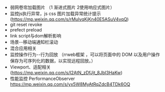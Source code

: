  -  弱网卷帘加载图片 （1 渐进式图片 2使用响应式图片）
 - 监控js执行异常，js css 图片加载异常统计提示(https://mp.weixin.qq.com/s/rMulvqKjKn40E5ASuV4vqQ)
 - git reset revoke
 - prefect preload
 - link script与dom解析影响
 - 场景--移动端通知栏滚动
 - 混合应用相关
 - 监控操作行为--行为回放 （rrweb框架 ，可以将⻚⾯中的 DOM 以及⽤户操作保存为可序列化的数据，以实现远程回放。）
 - Viewport、适配相关(https://mp.weixin.qq.com/s/I2AtN_zDfJjt_8JbI3HaKw)
 - 性能监控 PerformanceObserver  https://mp.weixin.qq.com/s/yx5W8MyAtRqZdcB4TDk6OQ
